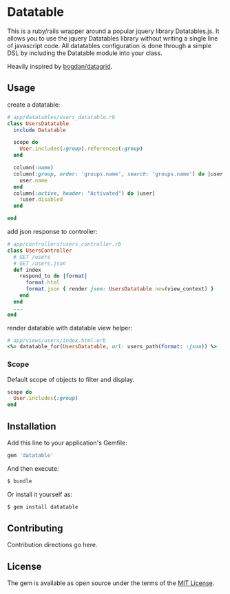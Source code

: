 # Datatable
This is a ruby/rails wrapper around a popular jquery library Datatables.js. It allows you to use the jquery Datatables library without writing a single line of javascript code. All datatables configuration is done through a simple DSL by including the Datatable module into your class.

Heavily inspired by [bogdan/datagrid](https://github.com/bogdan/datagrid/tree/master/lib/datagrid).

## Usage

create a datatable:
``` ruby
# app/datatables/users_datatable.rb
class UsersDatatable
  include Datatable

  scope do
    User.includes(:group).references(:group)
  end

  column(:name)
  column(:group, order: 'groups.name', search: 'groups.name') do |user|
    user.name
  end
  column(:active, header: "Activated") do |user|
    !user.disabled
  end

end
```

add json response to controller:
``` ruby
# app/controllers/users_controller.rb
class UsersController
  # GET /users
  # GET /users.json
  def index
    respond_to do |format|
      format.html
      format.json { render json: UsersDatatable.new(view_context) }
    end
  end
  ...
end
```

render datatable with datatable view helper:
``` ruby
# app/views/users/index.html.erb
<%= datatable_for(UsersDatatable, url: users_path(format: :json)) %>
```

### Scope

Default scope of objects to filter and display.

``` ruby
scope do
  User.includes(:group)
end
```

## Installation
Add this line to your application's Gemfile:

```ruby
gem 'datatable'
```

And then execute:
```bash
$ bundle
```

Or install it yourself as:
```bash
$ gem install datatable
```

## Contributing
Contribution directions go here.

## License
The gem is available as open source under the terms of the [MIT License](https://opensource.org/licenses/MIT).

